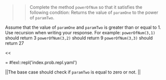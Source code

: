 >>Complete the method <code>powerOfNum</code> so that it satisfies the following condition:
Returns the value of <code>paramOne</code> to the power of <code>paramTwo</code>.
<p>Assume that the value of <code>paramOne</code> and <code>paramTwo</code> is greater than or equal to 1.
Use recursion when writing your response.
For example:
<code>powerOfNum(3,1)</code> should return 3
<code>powerOfNum(3,2)</code> should return 9
<code>powerOfNum(3,3)</code> should return 27 </p><<

= #!exl::repl('index.prob.repl.yaml')

||The base case should check if <code>paramTwo</code> is equal to zero or not. ||
